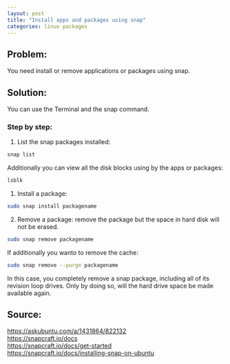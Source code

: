 ```yaml
---
layout: post
title: "Install apps and packages using snap"
categories: linux packages
---
```


## Problem: 

You need install or remove applications or packages using snap.

## Solution:

You can use the Terminal and the snap command.

### Step by step:

1. List the snap packages installed:
```bash
snap list
```
Additionally you can view all the disk blocks using by the apps or packages:
```bash
lsblk
```

1. Install a package:
```bash
sudo snap install packagename
```

2. Remove a package:
remove the package but the space in hard disk will not be erased.
```bash
sudo snap remove packagename
```

If additionally you wanto to remove the cache:
```bash
sudo snap remove --purge packagename
```
In this case, you completely remove a snap package, including all of its revision loop drives. Only by doing so, will the hard drive space be made available again.

## Source:

<https://askubuntu.com/a/1431864/822132>  
<https://snapcraft.io/docs>  
<https://snapcraft.io/docs/get-started>  
<https://snapcraft.io/docs/installing-snap-on-ubuntu>  
